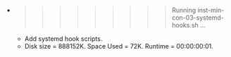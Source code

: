 * >>>>>>>>> Running inst-min-con-03-systemd-hooks.sh ...
  * Add systemd hook scripts.
  * Disk size = 888152K. Space Used = 72K. Runtime = 00:00:00:01.
